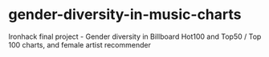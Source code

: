# gender-diversity-in-music-charts
Ironhack final project - Gender diversity in Billboard Hot100 and Top50 / Top 100 charts, and female artist recommender
